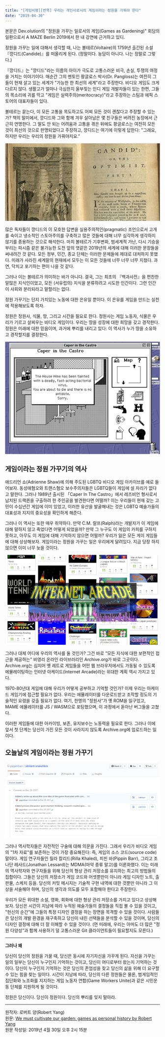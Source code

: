 ```yaml
---
title: "[게임비평][번역] 우리는 개인사로서의 게임이라는 정원을 가꿔야 한다"
date: "2019-04-30"
---
```


본문은 Dev.olution의 "정원을 가꾸는 일로서의 게임(Games as Gardening)" 회담의 일환으로서 A MAZE Berlin 2019에서 한 내 강연에 근거하고 있디.

정원을 가꾸는 일에 대해서 생각할 때, 나는 볼테르(Voltaire)의 1759년 출간된 소설 『깡디드(Candide)』를 떠올리게 된다. (정말이다. 농담이 아니다. 나는 정말로 그렇다.)

『깡디드』는 "깡디드"라는 이름의 아이가 극도로 고통스러운 비극, 손실, 투쟁의 여정을 거치는 이야기이다. 매순간 그의 멘토인 팡글로스 박사(Dr. Pangloss)는 여전히 그들이 현재 살고 있는 세계가 "가능한 한 최선의 세계"라고 주장한다. 비디오 게임도 크게 다르지 않다. 생활고가 얼마나 극심한지 울부짖는 인디 게임 개발자들이 있는 한편, 그들의 목소리에 귀를 막고 "게임은 실력주의(meritocracy)"라고 주장하는 스팀과 에픽 스토어의 대표자들이 있다.

볼테르는 묻는다, 이 모든 고통을 목도하고도 어찌 모든 것이 괜찮다고 주장할 수 있는가? 책의 말미에서, 깡디드와 그와 함께 겨우 살아남은 몇 친구들은 버려진 농장에서 근근히 연명한다. 그 말도 안 되는 어려움과 고통을 겪은 뒤에도 팡글로스는 여전히 모든 것이 최선의 것으로 판명되었다고 주장하고, 깡디드는 여기에 이렇게 답한다: "그래요, 하지만 우리는 우리의 정원을 가꿔야지요."

![candide](./gamecriticism_we_must_cultivate_our_garden_games_as/candide.jpg)

많은 독자들이 깡디드의 이 모호한 답변을 실용주의적인(pragmatic) 조언으로서 고개를 숙이고 냉소적인 스토아주의를 구축하고 많은 것들에 대해 너무 심각하게 생각하지 않기를 종용하는 것으로 해석한다. 마치 볼테르가 기후변화, 범세계적 가난, 다시 기승을 부리는 파시즘 같은 불가능한 도전 앞의 엿같은 2019년의 세계에 대해 이러한 문장들을 써내려간 것 같다. 모든 정부, 민간, 종교 단체는 이러한 문제들에 제대로 대처하지 못했다. 미래가 사라진 세계말의 현재에서 모두는 이 모든 것들에 너무 너무 너무 지쳤다. 과연, 닥치고 포기하는 편이 나을 것 같다.

그러나 이는 볼테르가 의미하는 바가 아니다. 결국, 그는 최초의 『백과사전』을 편찬한 말많은 지식인이었고, 모든 (서유럽의) 지식을 분류하려고 시도한 인간이다. 그런 인간이 사회와 분리되라고 말할리는 없다.

정원 가꾸기는 단지 가치있는 노동에 대한 은유일 뿐이다. 이 은유를 게임을 만드는 실천에 적용해보도록 하자.

정원은 정원사, 식물, 땅, 그리고 시간을 필요로 한다. 정원사는 게임 노동자, 식물은 우리가 기르고 살찌우는 비디오 게임이다. 우리는 땅을 성장에 대한 희망을 갖고 경작한다. 정원은 미래에 대한 믿음이며, 과거에 뿌리를 내리고 있다: 이 역사가 누가 땅을 소유하고 경작할지를 결정한다.

![caperinthecastro](./gamecriticism_we_must_cultivate_our_garden_games_as/caperinthecastro.png)

## 게임이라는 정원 가꾸기의 역사

애드리언 쇼(Adrienne Shaw)에 의해 주도된 LGBTQ 비디오 게임 아카이브를 예로 들어보자. 동성애혐오와 트랜스혐오 보수주의자들은 LGBTQ들이 게임에 설 자리가 없다고 말한다. 그러나 1989년 출시된 「Caper In The Castro」에서 레즈비언 형사로서 납치된 드랙퀸을 구출하려 한 주인공을 발견한다면 어떨까? 이는 우리들이 현재 갖는 고민이 수십년간 게임에 이미 있었고, 이러한 유산을 발굴해내는 것은 LGBTQ 예술가들의 대표성과 지지의 중요성을 확인하게 해준다.

그러나 이 역사는 또한 매우 취약하다. 만약 C.M. 랄프(Ralph)라는 개발자가 이 게임에 대해 말하지 않고 죽었다면 어떻게 되었을까? 만약 그 누구도 이 게임의 카피를 구하지 못하고, 아무도 이 게임에 대해 기억하지 않으면 어떨까? 우리가 잃은 모든 게이 게임들에 대해 상상해보자. 게임이라는 정원을 가꾸는 일은 우리에게 달려있다. 지금 당장 하지 않으면 이미 너무 늦을 것이다.

![InternetArcade](./gamecriticism_we_must_cultivate_our_garden_games_as/InternetArcade.jpg)

그러나 대체 어디에 우리의 역사를 둘 것인가? 그건 바로 "모든 지식에 대한 보편적인 접근을 제공하는" 비영리 온라인 라이브러리인 Archive.org가 바로 그곳이다. Archive.org는 심지어 옛 레트로 게임들을 어떤 웹 브라우저에서도 가동될 수 있도록 에뮬레이팅하는 인터넷 아케이드(Internet Arcade)라는 위대한 계획 역시 가지고 있다.

1970-80년대 게임에 대해 우리가 어떻게 공부하고 기억할 것인가? 이제 우리는 아케이드 게임기에 접근할 필요가 없다. 우리는 에뮬레이터를 다운로드받고 조작할 정도의 기술적인 요령을 갖출 필요가 없다. 여기, 한명의 "정원사"가 옛 ROM을 일구었고, MAME 에뮬레이터를 JS / WASM으로 포팅했으며, 이 과정에서 돋아난 버그들을 고쳤다.

이러한 게임들에 대한 아카이빙, 보존, 유지보수는 노동력을 필요로 한다. 그러나 이에 앞서 첫 단계는 당신이 가진 모든 것이 사라지지 않도록 Archive.org에 업로드하는 일이다.

## 오늘날의 게임이라는 정원 가꾸기

![garden_pippin_github](./gamecriticism_we_must_cultivate_our_garden_games_as/garden_pippin_github.png)

그러나 역사학자들은 자전적인 구술에 대해 의문을 가진다. 그래서 우리가 비디오 게임의 "1차 자료"를 보존하는 것이 가장 중요해진다: 즉, 게임의 소스 코드(source code) 말이다. 게임 연구자들인 릴라 칼리드(Rilla Khaled), 피핀 바(Pippin Barr), 그리고 조나단 레사드(Jonathan Lessard)는 MDMA(마약 종류 말고)를 이론화했다. 이는 미래의 역사학자와 연구자들을 위해 당신의 형상 관리 저장소를 유지하는 최고의 방법들의 집합이다. 그들은 당신의 저장소가 게임 코드와 어셋뿐만이 아니라 게임 디자인 노트, 출판물, 스케치 등을. 당신의 커밋 메시지는 기술적 구현 내역에 대한 것뿐만 아니라 그 이상을 서술해야 하며, 당신의 생각과 의도를 모두 포함해야 한다고 주장한다.

우리가 모든 위대한 소설, 영화, 회화에 대한 형상 관리 저장소를 가지고 있다고 상상해보자. 당신은 시간이 지남에 따라 누적된 예술가들의 결정들을 직접 볼 수 있을 것이고, "헌신의 순간"에 그들의 특정 디자인 결정을 하는 장면을 목격할 수 있을 것이다. 사람들은 당신의 개발 환경을 재구축하고 당신이 내린 선택들을 분석할 수 있을 것이며, 당신의 디자인 결정에 대해 더 잘 이해할 수 있을 것이다. (먼 미래에, 우리는 아마도 더 많은 "정원 다양성"과 함께 사용하기 덜 고통스러운 Git 클라이언트들이 필요할지도 모른다.)

* * *

**그러나 왜**

당신이 당신의 정원을 가꿀 때, 당신은 동시에 자기자신을 가꾸게 된다. 자신을 가꾸는 일의 일부는 당신이 누구인지 기억하는 것이고, 당신이 어디로부터 왔는지 기억하는 것이다. 당신이 누구인지 기억하는 것은 당신의 존엄성을 찾고 당신의 삶을 위해 더 요구할 수 있는 힘을 찾는 일이다. 시간이 지남에 따라, 당신의 다른 정원들은 물론, 범게임적인 집단화와 노조화를 지지하는 게임 노동자 연합(Game Workers Unite)과 같은 시민운동 단체를 지원하게 될 것이다.

정원은 당신이다. 당신이 정원이다. 당신의 뿌리를 잊지 말아라.

* * *

원작자: 로버트 양(Robert Yang)<br>
원문: [We must cultivate our garden: games as personal history by Robert Yang](https://www.blog.radiator.debacle.us/2019/04/we-must-cultivate-our-garden-games-as.html)<br>
원문 작성일: 2019년 4월 30일 오후 2시 15분
